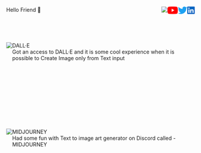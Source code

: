 <body>
  <p> 
    <a <b> Hello Friend 👋 </b> </a>
    <a href="https://www.linkedin.com/in/sskela-z-123322210/"><img height="20" align="right" src="./Icons/linkedin.svg" alt=""/> </a>
    <a href="https://twitter.com/sskelaz"><img height="20" align="right" src="./Icons/twitter.png" alt=""/> </a>
    <a href="https://www.youtube.com/channel/UC0AHWT1_oRXxfgglrVvr5qw/videos"><img height="20" align="right" src="./Icons/youtube.svg.png" alt=""/> </a>
    <a> <img height="20" align="right" src="https://user-images.githubusercontent.com/65283311/176474763-e8401ddf-7a73-45a1-bbb3-9da58154b7fa.gif"</a> 
  </p>
</body>


<br />
<br />
<br />


<body>
  <p>
    <img height="220" align="left" src="https://user-images.githubusercontent.com/65283311/176610614-7538bb00-bde4-4b73-91de-d16b2bdc30fe.gif" 
    <p style="text-align:right"> DALL·E <br> Got an access to DALL·E and  it is some cool experience when it is possible to Create Image only from Text input 
  </p>
</body>


<br />
<br />
<br />
<br />
<br />
<br />
<br />

<br />
<br />


<body>
  <p>
    <img height="220" align="left" src="https://user-images.githubusercontent.com/65283311/176707646-13a0fc85-f4a1-4e7b-be3c-352410a6afbd.gif" 
    <p style="text-align:right"> MIDJOURNEY <br> Had some fun with Text to image art generator on Discord called - MIDJOURNEY 
  </p>
</body>









